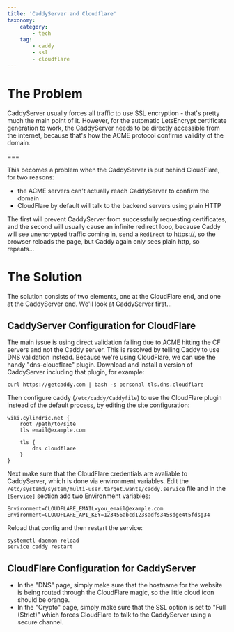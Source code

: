 ```yaml
---
title: 'CaddyServer and Cloudflare'
taxonomy:
    category:
        - tech
    tag:
        - caddy
        - ssl
        - cloudflare
---
```


# The Problem

CaddyServer usually forces all traffic to use SSL encryption - that's pretty much the main point of it. However, for the automatic LetsEncrypt certificate generation to work, the CaddyServer needs to be directly accessible from the internet, because that's how the ACME protocol confirms validity of the domain. 

===

This becomes a problem when the CaddyServer is put behind CloudFlare, for two reasons:

* the ACME servers can't actually reach CaddyServer to confirm the domain
* CloudFlare by default will talk to the backend servers using plain HTTP

The first will prevent CaddyServer from successfully requesting certificates, and the second will usually cause an infinite redirect loop, because Caddy will see unencrypted traffic coming in, send a `Redirect` to https://, so the browser reloads the page, but Caddy again only sees plain http, so repeats...

# The Solution
The solution consists of two elements, one at the CloudFlare end, and one at the CaddyServer end. We'll look at CaddyServer first...

## CaddyServer Configuration for CloudFlare
The main issue is using direct validation failing due to ACME hitting the CF servers and not the Caddy server. This is resolved by telling Caddy to use DNS validation instead. Because we're using CloudFlare, we can use the handy "dns-cloudflare" plugin. Download and install a version of CaddyServer including that plugin, for example:

``` curl https://getcaddy.com | bash -s personal tls.dns.cloudflare ```

Then configure caddy (`/etc/caddy/Caddyfile`) to use the CloudFlare plugin instead of the default process, by editing the site configuration:

```
wiki.cylindric.net {
    root /path/to/site
    tls email@example.com
    
    tls {
        dns cloudflare
    }
}
```

Next make sure that the CloudFlare credentials are avaliable to CaddyServer, which is done via environment variables.
Edit the `/etc/systemd/system/multi-user.target.wants/caddy.service` file and in the `[Service]` section add two Environment variables:

```
Environment=CLOUDFLARE_EMAIL=you_email@example.com
Environment=CLOUDFLARE_API_KEY=123456abcd123sadfs345sdge4t5fdsg34
```

Reload that config and then restart the service:
```
systemctl daemon-reload
service caddy restart
```

## CloudFlare Configuration for CaddyServer
* In the "DNS" page, simply make sure that the hostname for the website is being routed through the CloudFlare magic, so the little cloud icon should be orange.
* In the "Crypto" page, simply make sure that the SSL option is set to "Full (Strict)" which forces CloudFlare to talk to the CaddyServer using a secure channel.
